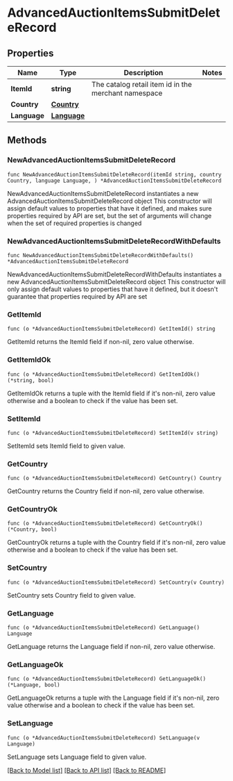 # AdvancedAuctionItemsSubmitDeleteRecord

## Properties

Name | Type | Description | Notes
------------ | ------------- | ------------- | -------------
**ItemId** | **string** | The catalog retail item id in the merchant namespace | 
**Country** | [**Country**](Country.md) |  | 
**Language** | [**Language**](Language.md) |  | 

## Methods

### NewAdvancedAuctionItemsSubmitDeleteRecord

`func NewAdvancedAuctionItemsSubmitDeleteRecord(itemId string, country Country, language Language, ) *AdvancedAuctionItemsSubmitDeleteRecord`

NewAdvancedAuctionItemsSubmitDeleteRecord instantiates a new AdvancedAuctionItemsSubmitDeleteRecord object
This constructor will assign default values to properties that have it defined,
and makes sure properties required by API are set, but the set of arguments
will change when the set of required properties is changed

### NewAdvancedAuctionItemsSubmitDeleteRecordWithDefaults

`func NewAdvancedAuctionItemsSubmitDeleteRecordWithDefaults() *AdvancedAuctionItemsSubmitDeleteRecord`

NewAdvancedAuctionItemsSubmitDeleteRecordWithDefaults instantiates a new AdvancedAuctionItemsSubmitDeleteRecord object
This constructor will only assign default values to properties that have it defined,
but it doesn't guarantee that properties required by API are set

### GetItemId

`func (o *AdvancedAuctionItemsSubmitDeleteRecord) GetItemId() string`

GetItemId returns the ItemId field if non-nil, zero value otherwise.

### GetItemIdOk

`func (o *AdvancedAuctionItemsSubmitDeleteRecord) GetItemIdOk() (*string, bool)`

GetItemIdOk returns a tuple with the ItemId field if it's non-nil, zero value otherwise
and a boolean to check if the value has been set.

### SetItemId

`func (o *AdvancedAuctionItemsSubmitDeleteRecord) SetItemId(v string)`

SetItemId sets ItemId field to given value.


### GetCountry

`func (o *AdvancedAuctionItemsSubmitDeleteRecord) GetCountry() Country`

GetCountry returns the Country field if non-nil, zero value otherwise.

### GetCountryOk

`func (o *AdvancedAuctionItemsSubmitDeleteRecord) GetCountryOk() (*Country, bool)`

GetCountryOk returns a tuple with the Country field if it's non-nil, zero value otherwise
and a boolean to check if the value has been set.

### SetCountry

`func (o *AdvancedAuctionItemsSubmitDeleteRecord) SetCountry(v Country)`

SetCountry sets Country field to given value.


### GetLanguage

`func (o *AdvancedAuctionItemsSubmitDeleteRecord) GetLanguage() Language`

GetLanguage returns the Language field if non-nil, zero value otherwise.

### GetLanguageOk

`func (o *AdvancedAuctionItemsSubmitDeleteRecord) GetLanguageOk() (*Language, bool)`

GetLanguageOk returns a tuple with the Language field if it's non-nil, zero value otherwise
and a boolean to check if the value has been set.

### SetLanguage

`func (o *AdvancedAuctionItemsSubmitDeleteRecord) SetLanguage(v Language)`

SetLanguage sets Language field to given value.



[[Back to Model list]](../README.md#documentation-for-models) [[Back to API list]](../README.md#documentation-for-api-endpoints) [[Back to README]](../README.md)


